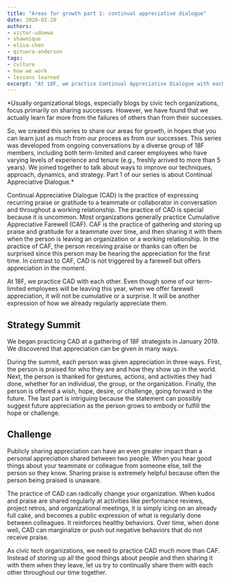 ```yaml
---
title: "Areas for growth part 1: continual appreciative dialogue"
date: 2020-02-20
authors:
- victor-udoewa
- shawnique
- elisa-chen
- qituwra-anderson
tags:
- culture
- how we work
- lessons learned
excerpt: "At 18F, we practice Continual Appreciative Dialogue with each other. Even though some of our term-limited employees will be leaving this year, when we offer farewell appreciation, it will not be cumulative or a surprise. It will be another expression of how we already regularly appreciate them"
---
```


*Usually organizational blogs, especially blogs by civic tech
organizations, focus primarily on sharing successes. However, we have
found that we actually learn far more from the failures of others than
from their successes.

So, we created this series to share our areas for growth, in hopes that
you can learn just as much from our process as from our successes. This
series was developed from ongoing conversations by a diverse group of
18F members, including both term-limited and career employees who have
varying levels of experience and tenure (e.g., freshly arrived to more
than 5 years). We joined together to talk about ways to improve our
techniques, approach, dynamics, and strategy. Part 1 of our series is
about Continual Appreciative Dialogue.*

Continual Appreciative Dialogue (CAD) is the practice of expressing
recurring praise or gratitude to a teammate or collaborator in
conversation and throughout a working relationship. The practice of CAD
is special because it is uncommon. Most organizations generally practice
Cumulative Appreciative Farewell (CAF). CAF is the practice of gathering
and storing up praise and gratitude for a teammate over time, and then
sharing it with them when the person is leaving an organization or a
working relationship. In the practice of CAF, the person receiving
praise or thanks can often be surprised since this person may be hearing
the appreciation for the first time. In contrast to CAF, CAD is not
triggered by a farewell but offers appreciation in the moment.

At 18F, we practice CAD with each other. Even though some of our
term-limited employees will be leaving this year, when we offer farewell
appreciation, it will not be cumulative or a surprise. It will be
another expression of how we already regularly appreciate them.

## Strategy Summit

We began practicing CAD at a gathering of 18F strategists in January 2019. We discovered that appreciation can be given in many ways.

During the summit, each person was given appreciation in three ways.
First, the person is praised for who they are and how they show up in
the world. Next, the person is thanked for gestures, actions, and
activities they had done, whether for an individual, the group, or the
organization. Finally, the person is offered a wish, hope, desire, or
challenge, going forward in the future. The last part is intriguing
because the statement can possibly suggest future appreciation as the
person grows to embody or fulfill the hope or challenge.

## Challenge

Publicly sharing appreciation can have an even greater impact than a
personal appreciation shared between two people. When you hear good
things about your teammate or colleague from someone else, tell the
person so they know. Sharing praise is extremely helpful because often
the person being praised is unaware.

The practice of CAD can radically change your organization. When kudos
and praise are shared regularly at activities like performance reviews,
project retros, and organizational meetings, it is simply icing on an
already full cake, and becomes a public expression of what is regularly
done between colleagues. It reinforces healthy behaviors. Over time,
when done well, CAD can marginalize or push out negative behaviors that
do not receive praise.

As civic tech organizations, we need to practice CAD much more than CAF.
Instead of storing up all the good things about people and then sharing
it with them when they leave, let us try to continually share them with
each other throughout our time together.
